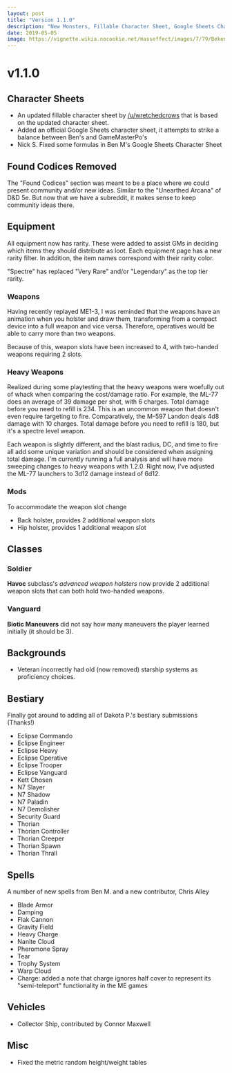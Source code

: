 ```yaml
---
layout: post
title: "Version 1.1.0"
description: "New Monsters, Fillable Character Sheet, Google Sheets Character Sheet, & Item Rarities"
date: 2019-05-05
image: https://vignette.wikia.nocookie.net/masseffect/images/7/79/Bekenstein_-_brute_force_guards.png/revision/latest/scale-to-width-down/640?cb=20121012180405
---
```


# v1.1.0


## Character Sheets

- An updated fillable character sheet by [/u/wretchedcrows](https://www.reddit.com/user/wretchedcrows) that is based on the updated character sheet.
- Added an official Google Sheets character sheet, it attempts to strike a balance between Ben's and GameMasterPo's
- Nick S. Fixed some formulas in Ben M's Google Sheets Character Sheet

## Found Codices Removed
The "Found Codices" section was meant to be a place where we could present community and/or new ideas. Similar to the 
"Unearthed Arcana" of D&D 5e. But now that we have a subreddit, it makes sense to keep community ideas there. 

## Equipment

All equipment now has rarity. These were added to assist GMs in deciding which items they should distribute as loot. Each
equipment page has a new rarity filter. In addition, the item names correspond with their rarity color.

"Spectre" has replaced "Very Rare" and/or "Legendary" as the top tier rarity. 

### Weapons
Having recently replayed ME1-3, I was reminded that the weapons have an animation when you holster and draw them, transforming from
a compact device into a full weapon and vice versa. Therefore, operatives would be able to carry more than two weapons.

Because of this, weapon slots have been increased to 4, with two-handed weapons requiring 2 slots.

### Heavy Weapons

Realized during some playtesting that the heavy weapons were woefully out of whack when comparing the cost/damage ratio. For
example, the ML-77 does an average of 39 damage per shot, with 6 charges. Total damage before you need to refill is 234.
This is an uncommon weapon that doesn't even require targeting to fire. Comparatively, the M-597 Landon deals 4d8 damage
with 10 charges. Total damage before you need to refill is 180, but it's a spectre level weapon.

Each weapon is slightly different, and the blast radius, DC, and time to fire all add some unique variation and should be considered
when assigning total damage. I'm currently running a full analysis and will have more sweeping changes to heavy weapons
with 1.2.0. Right now, I've adjusted the ML-77 launchers to 3d12 damage instead of 6d12.  

### Mods
To accommodate the weapon slot change
- Back holster, provides 2 additional weapon slots
- Hip holster, provides 1 additional weapon slot

## Classes

### Soldier

__Havoc__ subclass's _advanced weapon holsters_ now provide 2 additional weapon slots that can both hold two-handed weapons. 

### Vanguard

__Biotic Maneuvers__ did not say how many maneuvers the player learned initially (it should be 3).

## Backgrounds
- Veteran incorrectly had old (now removed) starship systems as proficiency choices.

## Bestiary

Finally got around to adding all of Dakota P.'s bestiary submissions (Thanks!)

- Eclipse Commando
- Eclipse Engineer
- Eclipse Heavy
- Eclipse Operative
- Eclipse Trooper
- Eclipse Vanguard
- Kett Chosen
- N7 Slayer
- N7 Shadow
- N7 Paladin
- N7 Demolisher
- Security Guard
- Thorian
- Thorian Controller
- Thorian Creeper
- Thorian Spawn
- Thorian Thrall

## Spells
A number of new spells from Ben M. and a new contributor, Chris Alley

- Blade Armor
- Damping
- Flak Cannon
- Gravity Field
- Heavy Charge
- Nanite Cloud
- Pheromone Spray
- Tear
- Trophy System
- Warp Cloud
- Charge: added a note that charge ignores half cover to represent its "semi-teleport" functionality in the ME games

## Vehicles

- Collector Ship, contributed by Connor Maxwell

## Misc

- Fixed the metric random height/weight tables
